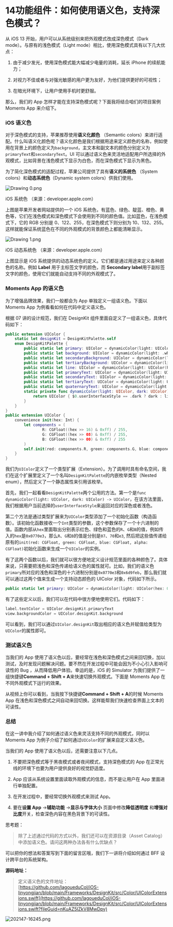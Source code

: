 # 14功能组件：如何使用语义色，支持深色模式？

从 iOS 13 开始，用户可以从系统级别来把外观模式改成深色模式（Dark mode）。与原有的浅色模式（Light mode）相比，使用深色模式具有以下几大优点：

1. 由于减少发光，使用深色模式能大幅减少电量的消耗，延长 iPhone 的续航能力；

2. 对视力不佳或者与对强光敏感的用户更为友好，为他们提供更好的可视性；

3. 在暗光环境下，让用户使用手机时更舒服。

那么，我们的 App 怎样才能在支持深色模式呢？下面我将结合咱们的项目案例 Moments App 来介绍下。

### iOS 语义色

对于深色模式的支持，苹果推荐使用**语义化颜色** （Semantic colors）来进行适配。什么叫语义化颜色呢？语义化颜色是我们根据用途来定义颜色的名称，例如使用在背景上的颜色定义为`background`，主文本和副文本的颜色分别定义为`primaryText`和`secondaryText`。UI 可以通过语义色来灵活地适配用户所选择的外观模式，比如背景在浅色模式下显示为白色，而在深色模式下显示为黑色。

为了简化深色模式的适配过程，苹果公司提供了具有**语义的系统色** （System colors）和**动态系统色**（Dynamic system colors）供我们使用。


<Image alt="Drawing 0.png" src="https://s0.lgstatic.com/i/image6/M01/32/20/CioPOWBtbFCAc4E2AADtEG1CRbc357.png"/> 
  
iOS 系统色 （来源：developer.apple.com）

上图是苹果开发者网站提供的一个 iOS 系统色，有蓝色、绿色、靛蓝、橙色、黄色等，它们在浅色模式和深色模式下会使用到不同的颜色值。比如蓝色，在浅色模式下，它的 RGB 分别是 0、122、255，在深色模式下则分别为 10、132、255。这样就能保证系统蓝色在不同的外观模式的背景颜色上都能清晰显示。


<Image alt="Drawing 1.png" src="https://s0.lgstatic.com/i/image6/M01/32/20/CioPOWBtbF6AHsamAACvBohqBt8079.png"/> 
  
iOS 动态系统色 （来源：developer.apple.com）

上图显示是 iOS 系统提供的动态系统色的定义。它们都是通过用途来定义各种颜色的名称。例如 **Label** 用于主标签文字的颜色，而 **Secondary label**用于副标签文字的颜色，使用它们就能自动支持不同的外观模式了。

### Moments App 的语义色

为了增强品牌效果，我们一般都会为 App 单独定义一组语义色。下面以 Moments App 为例看看如何在代码中定义语义色。

根据 07 讲的设计规范，我们在 DesignKit 组件里面自定义了一组语义色，具体代码如下：

```swift
public extension UIColor {
    static let designKit = DesignKitPalette.self
    enum DesignKitPalette {
        public static let primary: UIColor = dynamicColor(light: UIColor(hex: 0x0770e3), dark: UIColor(hex: 0x6d9feb))
        public static let background: UIColor = dynamicColor(light: .white, dark: .black)
        public static let secondaryBackground: UIColor = dynamicColor(light: UIColor(hex: 0xf1f2f8), dark: UIColor(hex: 0x1D1B20))
        public static let tertiaryBackground: UIColor = dynamicColor(light: .white, dark: UIColor(hex: 0x2C2C2E))
        public static let line: UIColor = dynamicColor(light: UIColor(hex: 0xcdcdd7), dark: UIColor(hex: 0x48484A))
        public static let primaryText: UIColor = dynamicColor(light: UIColor(hex: 0x111236), dark: .white)
        public static let secondaryText: UIColor = dynamicColor(light: UIColor(hex: 0x68697f), dark: UIColor(hex: 0x8E8E93))
        public static let tertiaryText: UIColor = dynamicColor(light: UIColor(hex: 0x8f90a0), dark: UIColor(hex: 0x8E8E93))
        public static let quaternaryText: UIColor = dynamicColor(light: UIColor(hex: 0xb2b2bf), dark: UIColor(hex: 0x8E8E93))
        static private func dynamicColor(light: UIColor, dark: UIColor) -> UIColor {
            return UIColor { $0.userInterfaceStyle == .dark ? dark : light }
        }
    }
}
public extension UIColor {
    convenience init(hex: Int) {
        let components = (
                R: CGFloat((hex >> 16) & 0xff) / 255,
                G: CGFloat((hex >> 08) & 0xff) / 255,
                B: CGFloat((hex >> 00) & 0xff) / 255
        )
        self.init(red: components.R, green: components.G, blue: components.B, alpha: 1)
    }
}
```

我们为`UIColor`定义了一个类型扩展（Extension）。为了调用时具有命名空间，我们在这个扩展里定义了一个名叫`DesignKitPalette`的内嵌枚举类型（Nested enum），然后定义了一个静态属性来引用该枚举。  

首先，我们一起看看`DesignKitPalette`两个公用的方法。第一个是`func dynamicColor(light: UIColor, dark: UIColor) -> UIColor`，在该方法里面，我们根据用户当前选择的`userInterfaceStyle`来返回对应的深色或者浅色。

第二个方法是通过类型扩展来为`UIColor`类型添加了一个初始化函数（构造函数）。该初始化函数接收一个`Int`类型的参数，这个参数保存了一个十六进制的值。函数内部从`hex`里面取出分别表示红色、绿色和蓝色的`R`、`G`和`B`的值，例如传入的`hex`是`0x0770e3`，那么`R`、`G`和`B`的值是分别是`07`、`70`和`e3`, 然后把这些值传递给原有的`init(red: CGFloat, green: CGFloat, blue: CGFloat, alpha: CGFloat)`初始化函数来生成一个`UIColor`的实例。

有了这两个函数以后，我们就可以很方便地定义设计规范里面的各种颜色了。具体来说，只需要把浅色和深色传递给语义色的属性就可。比如，我们的语义色`primary`所对应的浅色和深色的十六进制分别是`0x0770e3`和`0x6d9feb`，那么我们就可以通过这两个值来生成一个支持动态颜色的 UIColor 对象，代码如下所示。

```swift
public static let primary: UIColor = dynamicColor(light: UIColor(hex: 0x0770e3), dark: UIColor(hex: 0x6d9feb))
```

有了这些定义以后，我们可以在代码中很方便地使用它们。代码如下：

```swift
label.textColor = UIColor.designKit.primaryText
view.backgroundColor = UIColor.designKit.background
```

可以看到，我们可以通过`UIColor.designKit`取出相应的语义色并赋值给类型为`UIColor`的属性即可。

### 测试语义色

当我们的 App 使用了语义色以后，要经常在浅色和深色模式之间来回切换，加以测试，及时发现问题解决问题。要不然在开发过程中可能会因为不小心引入影响可读性的 Bug ，从而降低用户体验。幸运的是，iOS 的 Simulator 为我们提供了一组快捷键**Command + Shift + A**来快速切换外观模式。下面是 Moments App 在不同外观模式下运行的效果。

从视频上你可以看到，当我按下快捷键**Command + Shift + A**的时候 Moments App 在浅色和深色模式之间自动来回切换。这样能帮我们快速检查界面上文本的可读性。

### 总结

在这一讲中我介绍了如何通过语义色来灵活支持不同的外观模式，同时以 Moments App 为例子介绍了如何通过`UIColor`的扩展来自定义语义色。

当我们的 App 使用了语义色以后，还需要注意以下几点。

1. 不要把深色模式等于黑夜模式或者夜间模式，支持深色模式的 App 在正常光线的环境下也要为用户提供良好的视觉舒适度。

2. App 应该从系统设置里面读取外观模式的信息，而不是让用户在 App 里面进行单独配置。

3. 在开发过程中，要经常切换外观模式来测试 App。

4. 要在**设置 App** -\>**辅助功能** -\>**显示与字体大小** 页面中修改**降低透明度** 和**增强对比度**开关，检查深色内容在黑色背景下的可读性。

思考题：
> 除了上述通过代码的方式以外，我们还可以在资源目录（Asset Catalog）中添加语义色。请问这两种办法各有什么优缺点？

可以把你的想法和答案写到下面的留言区哦，我们下一讲将介绍如何通过 BFF 设计跨平台的系统架构。

**源码地址：**
> 定义语义色的文件地址：  
> [https://github.com/lagoueduCol/iOS-linyongjian/blob/main/Frameworks/DesignKit/src/Color/UIColorExtensions.swift](https://github.com/lagoueduCol/iOS-linyongjian/blob/main/Frameworks/DesignKit/src/Color/UIColorExtensions.swift?fileGuid=nKuAZ5IZkV8MwDpv)


<Image alt="202147-16245.png" src="https://s0.lgstatic.com/i/image6/M00/32/18/Cgp9HWBtbMaAReZYAAgQoLEBfco091.png"/> 


